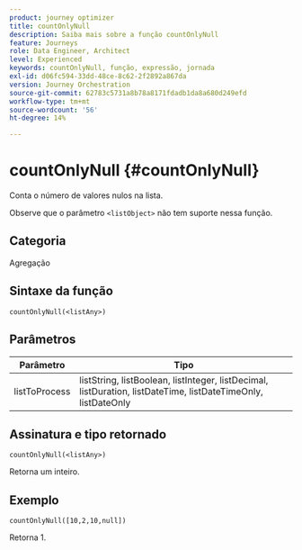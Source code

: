 ```yaml
---
product: journey optimizer
title: countOnlyNull
description: Saiba mais sobre a função countOnlyNull
feature: Journeys
role: Data Engineer, Architect
level: Experienced
keywords: countOnlyNull, função, expressão, jornada
exl-id: d06fc594-33dd-48ce-8c62-2f2892a867da
version: Journey Orchestration
source-git-commit: 62783c5731a8b78a8171fdadb1da8a680d249efd
workflow-type: tm+mt
source-wordcount: '56'
ht-degree: 14%

---
```


# countOnlyNull {#countOnlyNull}

Conta o número de valores nulos na lista.

Observe que o parâmetro `<listObject>` não tem suporte nessa função.

## Categoria

Agregação

## Sintaxe da função

`countOnlyNull(<listAny>)`

## Parâmetros

| Parâmetro | Tipo |
|-----------|------------------|
| listToProcess | listString, listBoolean, listInteger, listDecimal, listDuration, listDateTime, listDateTimeOnly, listDateOnly |

## Assinatura e tipo retornado

`countOnlyNull(<listAny>)`

Retorna um inteiro.

## Exemplo

`countOnlyNull([10,2,10,null])`

Retorna 1.
